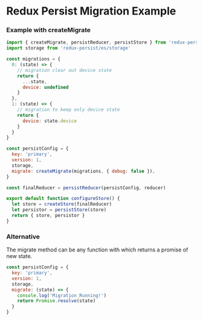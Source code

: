 # Redux Persist Migration Example

### Example with createMigrate
```js
import { createMigrate, persistReducer, persistStore } from 'redux-persist'
import storage from 'redux-persist/es/storage'

const migrations = {
  0: (state) => {
    // migration clear out device state
    return {
      ...state,
      device: undefined   
    }
  },
  1: (state) => {
    // migration to keep only device state
    return {
      device: state.device
    }
  }
}

const persistConfig = {
  key: 'primary',
  version: 1,
  storage,
  migrate: createMigrate(migrations, { debug: false }),
}

const finalReducer = persistReducer(persistConfig, reducer)

export default function configureStore() {
  let store = createStore(finalReducer)
  let persistor = persistStore(store)
  return { store, persistor }
}
```

### Alternative
The migrate method can be any function with which returns a promise of new state. 
```js
const persistConfig = {
  key: 'primary',
  version: 1,
  storage,
  migrate: (state) => {
    console.log('Migration Running!')
    return Promise.resolve(state)
  }
}

